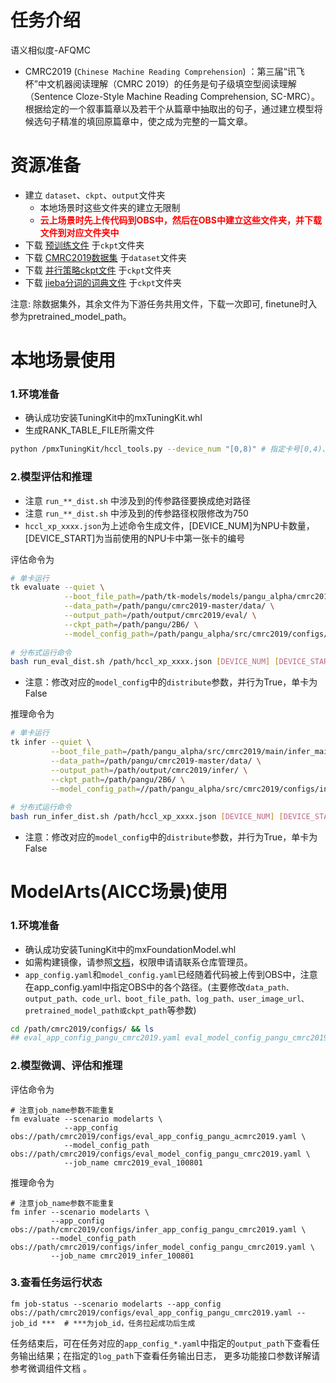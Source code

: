 # 任务介绍
语义相似度-AFQMC 
- CMRC2019 (`Chinese Machine Reading Comprehension`) ：第三届“讯飞杯”中文机器阅读理解（CMRC 2019）的任务是句子级填空型阅读理解（Sentence Cloze-Style Machine Reading Comprehension, SC-MRC）。 根据给定的一个叙事篇章以及若干个从篇章中抽取出的句子，通过建立模型将候选句子精准的填回原篇章中，使之成为完整的一篇文章。

# 资源准备
- 建立 `dataset`、`ckpt`、`output`文件夹
    - 本地场景时这些文件夹的建立无限制
    - **<font color=#FF000 >云上场景时先上传代码到OBS中，然后在OBS中建立这些文件夹，并下载文件到对应文件夹中</font>**
- 下载 [预训练文件](https://openi.pcl.ac.cn/PCL-Platform.Intelligence/PanGu-Alpha#user-content-%E6%A8%A1%E5%9E%8B%E4%B8%8B%E8%BD%BD) 于`ckpt`文件夹
- 下载 [CMRC2019数据集](https://hfl-rc.github.io/cmrc2019/) 于`dataset`文件夹
- 下载 [并行策略ckpt文件](https://openi.pcl.ac.cn/PCL-Platform.Intelligence/PanGu-Alpha/src/branch/master/strategy_load_ckpt/pangu_alpha_2.6B_ckpt_strategy.ckpt) 于`ckpt`文件夹
- 下载 [jieba分词的词典文件](https://openi.pcl.ac.cn/PCL-Platform.Intelligence/PanGu-Alpha-GPU/src/branch/master/inference_mindspore_gpu/tokenizer) 于`ckpt`文件夹

注意: 除数据集外，其余文件为下游任务共用文件，下载一次即可, finetune时入参为pretrained_model_path。

# 本地场景使用
### 1.环境准备
- 确认成功安装TuningKit中的mxTuningKit.whl
- 生成RANK_TABLE_FILE所需文件
```bash
python /pmxTuningKit/hccl_tools.py --device_num "[0,8)" # 指定卡号[0,4)、[4,8)、[0,8)皆可
```

### 2.模型评估和推理
- 注意 `run_**_dist.sh` 中涉及到的传参路径要换成绝对路径
- 注意 `run_**_dist.sh` 中涉及到的传参路径权限修改为750
- `hccl_xp_xxxx.json`为上述命令生成文件，[DEVICE_NUM]为NPU卡数量，[DEVICE_START]为当前使用的NPU卡中第一张卡的编号

评估命令为
```bash
# 单卡运行
tk evaluate --quiet \
            --boot_file_path=/path/tk-models/models/pangu_alpha/cmrc2019/src/evaluate_main.py \
            --data_path=/path/pangu/cmrc2019-master/data/ \
            --output_path=/path/output/cmrc2019/eval/ \
            --ckpt_path=/path/pangu/2B6/ \
            --model_config_path=/path/pangu_alpha/src/cmrc2019/configs/eval_model_config_pangu_cmrc2019.yaml
	    
# 分布式运行命令
bash run_eval_dist.sh /path/hccl_xp_xxxx.json [DEVICE_NUM] [DEVICE_START]
```
- 注意：修改对应的`model_config`中的`distribute`参数，并行为True，单卡为False

推理命令为
```bash
# 单卡运行
tk infer --quiet \
         --boot_file_path=/path/pangu_alpha/src/cmrc2019/main/infer_main.py \
         --data_path=/path/pangu/cmrc2019-master/data/ \
         --output_path=/path/output/cmrc2019/infer/ \
         --ckpt_path=/path/pangu/2B6/ \
         --model_config_path=//path/pangu_alpha/src/cmrc2019/configs/infer_model_config_pangu_cmrc2019.yaml
	 
# 分布式运行命令
bash run_infer_dist.sh /path/hccl_xp_xxxx.json [DEVICE_NUM] [DEVICE_START]
```
- 注意：修改对应的`model_config`中的`distribute`参数，并行为True，单卡为False

# ModelArts(AICC场景)使用
### 1.环境准备
- 确认成功安装TuningKit中的mxFoundationModel.whl
- 如需构建镜像，请参照[文档](https://gitee.com/foundation-models/tk-models/tree/master/tools/docker/modelarts)，权限申请请联系仓库管理员。
- `app_config.yaml`和`model_config.yaml`已经随着代码被上传到OBS中，注意在app_config.yaml中指定OBS中的各个路径。(主要修改`data_path、output_path、code_url、boot_file_path、log_path、user_image_url、pretrained_model_path或ckpt_path`等参数)

```bash
cd /path/cmrc2019/configs/ && ls
## eval_app_config_pangu_cmrc2019.yaml eval_model_config_pangu_cmrc2019.yaml...
```

### 2.模型微调、评估和推理
评估命令为
```shell
# 注意job_name参数不能重复
fm evaluate --scenario modelarts \
            --app_config obs://path/cmrc2019/configs/eval_app_config_pangu_acmrc2019.yaml \
            --model_config_path obs://path/cmrc2019/configs/eval_model_config_pangu_cmrc2019.yaml \
            --job_name cmrc2019_eval_100801
```

推理命令为
```shell
# 注意job_name参数不能重复
fm infer --scenario modelarts \
         --app_config obs://path/cmrc2019/configs/infer_app_config_pangu_cmrc2019.yaml \
         --model_config_path obs://path/cmrc2019/configs/infer_model_config_pangu_cmrc2019.yaml \
         --job_name cmrc2019_infer_100801
```

### 3.查看任务运行状态
```shell
fm job-status --scenario modelarts --app_config obs://path/cmrc2019/configs/eval_app_config_pangu_cmrc2019.yaml --job_id ***  # ***为job_id，任务拉起成功后生成
```

任务结束后，可在任务对应的`app_config_*.yaml`中指定的`output_path`下查看任务输出结果；在指定的`log_path`下查看任务输出日志， 更多功能接口参数详解请参考微调组件文档 。
